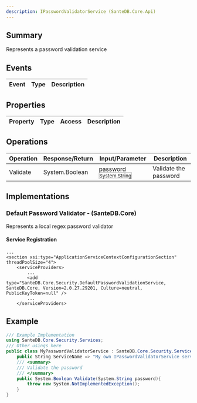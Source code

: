```yaml
---
description: IPasswordValidatorService (SanteDB.Core.Api)
---
```


## Summary
Represents a password validation service

## Events

|Event|Type|Description|
|-|-|-|

## Properties

|Property|Type|Access|Description|
|-|-|-|-|

## Operations

|Operation|Response/Return|Input/Parameter|Description|
|-|-|-|-|
|Validate|System.Boolean|password <small style='border:solid 1px #aaa'>System.String</small>|Validate the password|

## Implementations


### Default Password Validator - (SanteDB.Core)
Represents a local regex password validator

#### Service Registration
```markup
...
<section xsi:type="ApplicationServiceContextConfigurationSection" threadPoolSize="4">
	<serviceProviders>
		...
		<add type="SanteDB.Core.Security.DefaultPasswordValidationService, SanteDB.Core, Version=2.0.27.29201, Culture=neutral, PublicKeyToken=null" />
		...
	</serviceProviders>
```
## Example
```csharp
/// Example Implementation
using SanteDB.Core.Security.Services;
/// Other usings here
public class MyPasswordValidatorService : SanteDB.Core.Security.Services.IPasswordValidatorService { 
	public String ServiceName => "My own IPasswordValidatorService service";
	/// <summary>
	/// Validate the password
	/// </summary>
	public System.Boolean Validate(System.String password){
		throw new System.NotImplementedException();
	}
}
```
